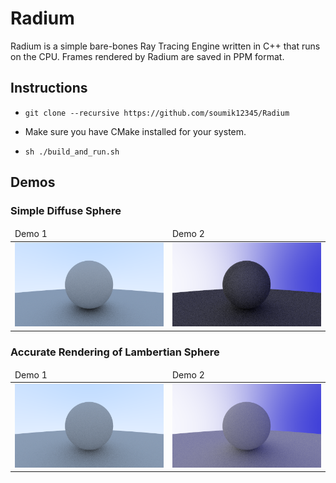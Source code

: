 # Radium

Radium is a simple bare-bones Ray Tracing Engine written in C++ that runs on the CPU. Frames rendered by Radium are saved in PPM format.

## Instructions

- `git clone --recursive https://github.com/soumik12345/Radium`

- Make sure you have CMake installed for your system.

- `sh ./build_and_run.sh`

## Demos

### Simple Diffuse Sphere

<table>
    <thead>
        <td>
            Demo 1
        </td>
        <td>
            Demo 2
        </td>
    </thead>
    <tbody>
        <td><img src="assets/image_11.png"></td>
        <td><img src="assets/image_12.png"></td>
    </tbody>
</table>

### Accurate Rendering of Lambertian Sphere

<table>
    <thead>
        <td>
            Demo 1
        </td>
        <td>
            Demo 2
        </td>
    </thead>
    <tbody>
        <td><img src="assets/image_13.png"></td>
        <td><img src="assets/image_14.png"></td>
    </tbody>
</table>
